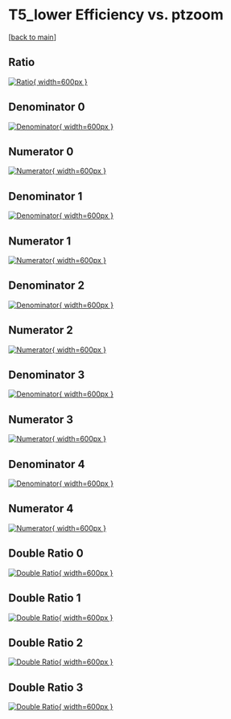# T5_lower Efficiency vs. ptzoom

[[back to main](./)]



## Ratio

[![Ratio](../mtv/var/T5_lower_loweta_321_0_eff_ptzoom.png){ width=600px }](../mtv/var/T5_lower_loweta_321_0_eff_ptzoom.pdf)

## Denominator 0

[![Denominator](../mtv/den/T5_lower_loweta_321_0_eff_ptzoom_den0.png){ width=600px }](../mtv/den/T5_lower_loweta_321_0_eff_ptzoom_den0.pdf)

## Numerator 0

[![Numerator](../mtv/num/T5_lower_loweta_321_0_eff_ptzoom_num0.png){ width=600px }](../mtv/num/T5_lower_loweta_321_0_eff_ptzoom_num0.pdf)

## Denominator 1

[![Denominator](../mtv/den/T5_lower_loweta_321_0_eff_ptzoom_den1.png){ width=600px }](../mtv/den/T5_lower_loweta_321_0_eff_ptzoom_den1.pdf)

## Numerator 1

[![Numerator](../mtv/num/T5_lower_loweta_321_0_eff_ptzoom_num1.png){ width=600px }](../mtv/num/T5_lower_loweta_321_0_eff_ptzoom_num1.pdf)

## Denominator 2

[![Denominator](../mtv/den/T5_lower_loweta_321_0_eff_ptzoom_den2.png){ width=600px }](../mtv/den/T5_lower_loweta_321_0_eff_ptzoom_den2.pdf)

## Numerator 2

[![Numerator](../mtv/num/T5_lower_loweta_321_0_eff_ptzoom_num2.png){ width=600px }](../mtv/num/T5_lower_loweta_321_0_eff_ptzoom_num2.pdf)

## Denominator 3

[![Denominator](../mtv/den/T5_lower_loweta_321_0_eff_ptzoom_den3.png){ width=600px }](../mtv/den/T5_lower_loweta_321_0_eff_ptzoom_den3.pdf)

## Numerator 3

[![Numerator](../mtv/num/T5_lower_loweta_321_0_eff_ptzoom_num3.png){ width=600px }](../mtv/num/T5_lower_loweta_321_0_eff_ptzoom_num3.pdf)

## Denominator 4

[![Denominator](../mtv/den/T5_lower_loweta_321_0_eff_ptzoom_den4.png){ width=600px }](../mtv/den/T5_lower_loweta_321_0_eff_ptzoom_den4.pdf)

## Numerator 4

[![Numerator](../mtv/num/T5_lower_loweta_321_0_eff_ptzoom_num4.png){ width=600px }](../mtv/num/T5_lower_loweta_321_0_eff_ptzoom_num4.pdf)

## Double Ratio 0

[![Double Ratio](../mtv/ratio/T5_lower_loweta_321_0_eff_ptzoom_ratio0.png){ width=600px }](../mtv/ratio/T5_lower_loweta_321_0_eff_ptzoom_ratio0.pdf)

## Double Ratio 1

[![Double Ratio](../mtv/ratio/T5_lower_loweta_321_0_eff_ptzoom_ratio1.png){ width=600px }](../mtv/ratio/T5_lower_loweta_321_0_eff_ptzoom_ratio1.pdf)

## Double Ratio 2

[![Double Ratio](../mtv/ratio/T5_lower_loweta_321_0_eff_ptzoom_ratio2.png){ width=600px }](../mtv/ratio/T5_lower_loweta_321_0_eff_ptzoom_ratio2.pdf)

## Double Ratio 3

[![Double Ratio](../mtv/ratio/T5_lower_loweta_321_0_eff_ptzoom_ratio3.png){ width=600px }](../mtv/ratio/T5_lower_loweta_321_0_eff_ptzoom_ratio3.pdf)

